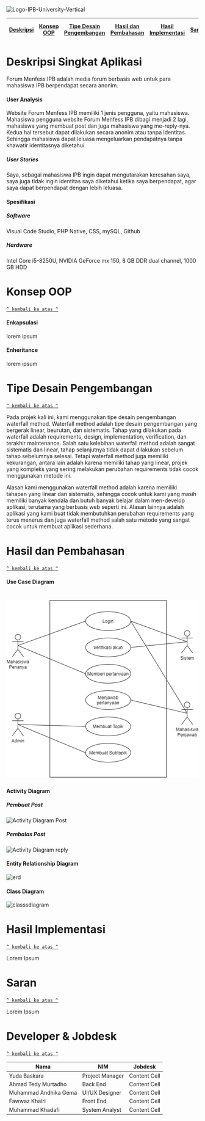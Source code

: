 ![Logo-IPB-University-Vertical](https://user-images.githubusercontent.com/48718969/122053687-2a0a0e00-ce11-11eb-875a-a71457a2b178.png)


[Deskripsi](#deskripsi) | [Konsep OOP](#konsep-oop) | [Tipe Desain Pengembangan](#tipe-desain-pengembangan) | [Hasil dan Pembahasan](#hasil-dan-pembahasan) | [Hasil Implementasi](#hasil-implementasi) | [Saran](#saran) | [Developer dan Jobdesk](#developer-dan-jobdesk)
:---:|:---:|:---:|:---:|:---:|:---:|:---:



# Deskripsi Singkat Aplikasi

Forum Menfess IPB adalah media forum berbasis web untuk para mahasiswa IPB berpendapat secara anonim.


#### User Analysis
Website Forum Menfess IPB memiliki 1 jenis pengguna, yaitu mahasiswa. Mahasiswa pengguna website Forum Menfess IPB dibagi menjadi 2 lagi, mahasiswa yang membuat post dan juga mahasiswa yang me-reply-nya. Kedua hal tersebut dapat dilakukan secara anonim atau tanpa identitas. Sehingga mahasiswa dapat leluasa mengeluarkan pendapatnya tanpa khawatir identitasnya diketahui. 

##### User Stories
Saya, sebagai mahasiswa IPB ingin dapat mengutarakan keresahan saya, saya juga tidak ingin identitas saya diketahui ketika saya berpendapat, agar saya dapat berpendapat dengan lebih leluasa.  


#### Spesifikasi
##### Software
Visual Code Studio, PHP Native, CSS, mySQL, Github

##### Hardware
Intel Core i5-8250U, NVIDIA GeForce mx 150, 8 GB DDR dual channel, 1000 GB HDD



# Konsep OOP
[`^ kembali ke atas ^`](#)

#### Enkapsulasi
lorem ipsum

#### Enheritance
lorem ipsum

# Tipe Desain Pengembangan
[`^ kembali ke atas ^`](#)

Pada projek kali ini, kami menggunakan tipe desain pengembangan waterfall method. Waterfall method adalah tipe desain pengembangan yang bergerak linear, beurutan, dan sistematis. Tahap yang dilakukan pada waterfall adalah requirements, design, implementation, verification, dan terakhir maintenance. Salah satu kelebihan waterfall method adalah sangat sistematis dan linear, tahap selanjutnya tidak dapat dilakukan sebelum tahap sebelumnya selesai. Tetapi waterfall method juga memiliki kekurangan, antara lain adalah karena memiliki tahap yang linear, projek yang kompleks yang sering melakukan perubahan requirements tidak cocok menggunakan metode ini.

Alasan kami menggunakan waterfall method adalah karena memiliki tahapan yang linear dan sistematis, sehingga cocok untuk kami yang masih memiliki banyak kendala dan butuh banyak belajar dalam men-develop aplikasi, terutama yang berbasis web seperti ini. Alasan lainnya adalah aplikasi yang kami buat tidak membutuhkan perubahan requirements yang terus menerus dan juga waterfall method salah satu metode yang sangat cocok untuk membuat aplikasi sederhana. 



# Hasil dan Pembahasan
[`^ kembali ke atas ^`](#)
#### Use Case Diagram
<h1 align="left"><img src="Usecase_PSBO.png"></h1>

#### Activity Diagram
##### Pembuat Post
![Activity Diagram Post](https://user-images.githubusercontent.com/48718969/121915783-bc50da00-cd5d-11eb-9d79-c218595254ac.png)

##### Pembalas Post
![Activity Diagram reply](https://user-images.githubusercontent.com/48718969/121915828-c8d53280-cd5d-11eb-88b5-bcb6489e074b.png)

#### Entity Relationship Diagram
![erd](https://user-images.githubusercontent.com/48718969/122077122-a870ab00-ce25-11eb-9476-07c8f5ecca91.png)

#### Class Diagram
![classsdiagram](https://user-images.githubusercontent.com/48718969/122077167-b292a980-ce25-11eb-9475-7f94e67074c3.png)



# Hasil Implementasi
[`^ kembali ke atas ^`](#)

Lorem Ipsum



# Saran
[`^ kembali ke atas ^`](#)

Lorem Ipsum



# Developer & Jobdesk
[`^ kembali ke atas ^`](#)

| Nama                   |      NIM        |    Jobdesk     |
| ---------------------- | --------------- | -------------- |
| Yuda Baskara           | Project Manager |  Content Cell  |
| Ahmad Tedy Murtadho    | Back End        |  Content Cell  |
| Muhammad Andhika Gema  | UI/UX Designer  |  Content Cell  |
| Fawwaz Khairi          | Front End       |  Content Cell  |
| Muhammad Khadafi       | System Analyst  |  Content Cell  |



